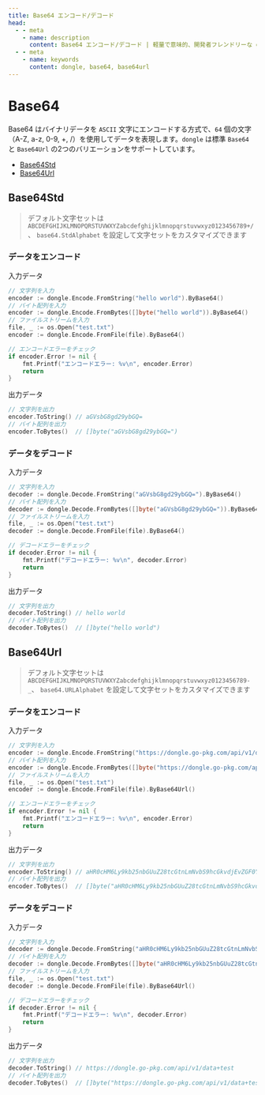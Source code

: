 ```yaml
---
title: Base64 エンコード/デコード
head:
  - - meta
    - name: description
      content: Base64 エンコード/デコード | 軽量で意味的、開発者フレンドリーな golang エンコーディング&暗号化ライブラリ
  - - meta
    - name: keywords
      content: dongle, base64, base64url
---
```


# Base64

Base64 はバイナリデータを `ASCII` 文字にエンコードする方式で、`64` 個の文字（A-Z, a-z, 0-9, +, /）を使用してデータを表現します。`dongle` は標準 `Base64` と `Base64Url` の2つのバリエーションをサポートしています。

- [Base64Std](#base64std)
- [Base64Url](#base64url)

## Base64Std
> デフォルト文字セットは `ABCDEFGHIJKLMNOPQRSTUVWXYZabcdefghijklmnopqrstuvwxyz0123456789+/`、
> `base64.StdAlphabet` を設定して文字セットをカスタマイズできます

### データをエンコード
入力データ

```go
// 文字列を入力
encoder := dongle.Encode.FromString("hello world").ByBase64()
// バイト配列を入力
encoder := dongle.Encode.FromBytes([]byte("hello world")).ByBase64()
// ファイルストリームを入力
file, _ := os.Open("test.txt")
encoder := dongle.Encode.FromFile(file).ByBase64()

// エンコードエラーをチェック
if encoder.Error != nil {
	fmt.Printf("エンコードエラー: %v\n", encoder.Error)
	return
}
```

出力データ

```go
// 文字列を出力
encoder.ToString() // aGVsbG8gd29ybGQ=
// バイト配列を出力
encoder.ToBytes()  // []byte("aGVsbG8gd29ybGQ=")
```

### データをデコード
入力データ

```go
// 文字列を入力
decoder := dongle.Decode.FromString("aGVsbG8gd29ybGQ=").ByBase64()
// バイト配列を入力
decoder := dongle.Decode.FromBytes([]byte("aGVsbG8gd29ybGQ=")).ByBase64()
// ファイルストリームを入力
file, _ := os.Open("test.txt")
decoder := dongle.Decode.FromFile(file).ByBase64()

// デコードエラーをチェック
if decoder.Error != nil {
	fmt.Printf("デコードエラー: %v\n", decoder.Error)
	return
}
```

出力データ

```go
// 文字列を出力
decoder.ToString() // hello world
// バイト配列を出力
decoder.ToBytes()  // []byte("hello world")
```

## Base64Url

> デフォルト文字セットは `ABCDEFGHIJKLMNOPQRSTUVWXYZabcdefghijklmnopqrstuvwxyz0123456789-_`、
> `base64.URLAlphabet` を設定して文字セットをカスタマイズできます

### データをエンコード
入力データ

```go
// 文字列を入力
encoder := dongle.Encode.FromString("https://dongle.go-pkg.com/api/v1/data+test").ByBase64Url()
// バイト配列を入力
encoder := dongle.Encode.FromBytes([]byte("https://dongle.go-pkg.com/api/v1/data+test")).ByBase64Url()
// ファイルストリームを入力
file, _ := os.Open("test.txt")
encoder := dongle.Encode.FromFile(file).ByBase64Url()

// エンコードエラーをチェック
if encoder.Error != nil {
	fmt.Printf("エンコードエラー: %v\n", encoder.Error)
	return
}
```

出力データ

```go
// 文字列を出力
encoder.ToString() // aHR0cHM6Ly9kb25nbGUuZ28tcGtnLmNvbS9hcGkvdjEvZGF0YSt0ZXN0
// バイト配列を出力
encoder.ToBytes()  // []byte("aHR0cHM6Ly9kb25nbGUuZ28tcGtnLmNvbS9hcGkvdjEvZGF0YSt0ZXN0")
```

### データをデコード
入力データ

```go
// 文字列を入力
decoder := dongle.Decode.FromString("aHR0cHM6Ly9kb25nbGUuZ28tcGtnLmNvbS9hcGkvdjEvZGF0YSt0ZXN0").ByBase64Url()
// バイト配列を入力
decoder := dongle.Decode.FromBytes([]byte("aHR0cHM6Ly9kb25nbGUuZ28tcGtnLmNvbS9hcGkvdjEvZGF0YSt0ZXN0")).ByBase64Url()
// ファイルストリームを入力
file, _ := os.Open("test.txt")
decoder := dongle.Decode.FromFile(file).ByBase64Url()

// デコードエラーをチェック
if decoder.Error != nil {
	fmt.Printf("デコードエラー: %v\n", decoder.Error)
	return
}
```

出力データ

```go
// 文字列を出力
decoder.ToString() // https://dongle.go-pkg.com/api/v1/data+test
// バイト配列を出力
decoder.ToBytes()  // []byte("https://dongle.go-pkg.com/api/v1/data+test")
```


